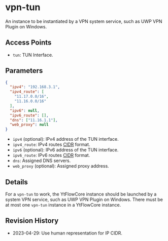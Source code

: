 # vpn-tun

An instance to be instantiated by a VPN system service, such as UWP VPN Plugin on Windows.

## Access Points

- `tun`: TUN Interface.

## Parameters

```json
{
  "ipv4": "192.168.3.1",
  "ipv4_route": [
    "11.17.0.0/16",
    "11.16.0.0/16"
  ],
  "ipv6": null,
  "ipv6_route": [],
  "dns": ["11.16.1.1"],
  "web_proxy": null
}
```

- `ipv4` (optional): IPv4 address of the TUN interface.
- `ipv4_route`: IPv4 routes [CIDR] format.
- `ipv6` (optional): IPv6 address of the TUN interface.
- `ipv6_route`: IPv6 routes [CIDR] format.
- `dns`: Assigned DNS servers.
- `web_proxy` (optional): Assigned proxy address.

## Details

For a `vpn-tun` to work, the YtFlowCore instance should be launched by a system VPN service, such as UWP VPN Plugin on Windows. There must be at most one `vpn-tun` instance in a YtFlowCore instance.

[CIDR]: https://en.wikipedia.org/wiki/Classless_Inter-Domain_Routing

## Revision History

- 2023-04-29: Use human representation for IP CIDR.
